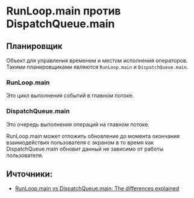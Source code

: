 # RunLoop.main против DispatchQueue.main

## Планировщик
Объект для управления временем и местом исполнения операторов. Такими планировщиками являются `RunLoop.main` и `DispatchQueue.main`.

### RunLoop.main
Это цикл выполнения событий в главном потоке.

### DispatchQueue.main
Это очередь выполнения операций на главном потоке.

RunLoop.main может отложить обновление до момента окончания взаимодействия пользователя с экраном в то время как DispatchQueue.main обновит данный не зависимо от работы пользователя.

## Ичточники:
- [RunLoop.main vs DispatchQueue.main: The differences explained](https://www.avanderlee.com/combine/runloop-main-vs-dispatchqueue-main/)

